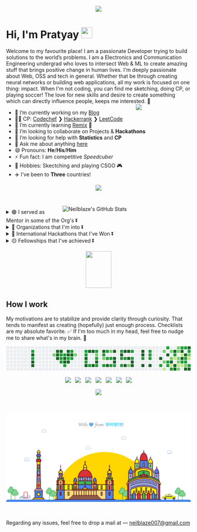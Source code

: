 <p align="center">
  <img src="https://raw.githubusercontent.com/Neilblaze/vault-0.1/master/main.png">
  <br>


# Hi, I'm Pratyay <img src="https://raw.githubusercontent.com/Neilblaze/vault-0.1/master/Funny%20gif's/Hi.gif" width="30px" height="30px">
Welcome to my favourite place! I am a passionate Developer trying to build solutions to the world’s problems. I am a Electronics and Communication Engineering undergrad who loves to intersect Web & ML to create amazing stuff that brings positive change in human lives. I'm deeply passionate about Web, OSS and tech in general. Whether that be through creating neural networks or building web applications, all my work is focused on one thing: impact. When I'm not coding, you can find me sketching, doing CP, or playing soccer! The love for new skills and desire to create something which can directly influence people, keeps me interested. 🚀
<img align='right' src='https://raw.githubusercontent.com/Neilblaze/vault-0.1/master/accessories/neilblaze-tech.png' width='150"'>

- 🔭 I’m currently working on my [Blog](https://blog.neilblaze.live)
- 👨‍💻 CP: [Codechef](https://www.codechef.com/users/zack_007) ❯ [Hackerrank](https://www.hackerrank.com/N3ilz_BL4Z3) ❯ [LeetCode](https://leetcode.com/Neilblaze)
- 🌱 I’m currently learning [Remix](https://remix.run) 🕺
- 👨 I’m looking to collaborate on Projects & **Hackathons**
- 🤔 I’m looking for help with **Statistics** and **CP**
- 💬 Ask me about anything [here](https://github.com/Neilblaze/Neilblaze/issues)
- 😄 Pronouns: **He**/**His**/**Him**
- ⚡ Fun fact: I am competitive *Speedcuber*
- 🏃 Hobbies: Skectching and playing CSGO 🎮
- ✈️ I've been to **Three** countries!

<p align="center">
  <img src="https://user-images.githubusercontent.com/48355572/148248804-ac54fabf-fa17-45c4-90e8-0bc26a9a7f30.png">
</p>

<div>
<br/>
<img align="right" style="padding-top: 7px;" src="https://github-readme-streak-stats.herokuapp.com?user=Neilblaze&theme=blue-green&hide_border=true&date_format=M%20j%5B%2C%20Y%5D&background=DD272700&stroke=5326DD&fire=DD2727&ring=242EDC&sideNums=25C9DD" alt="Neilblaze's GitHub Stats" width="350" />  


<p align="left">
<details><summary> 🟢 I served as Mentor in some of the Org's ⏬</summary>
<p>

- [Google Code-In'19](https://codein.withgoogle.com/archive/2019/organization/6265089057882112/) @Tensorflow
- [HackInCodes'20](https://hakincodes.tech)
- [NJACK Winter of Code 2020](http://njackwinterofcode.github.io)
- [DSC NSEC Winter of Code 2020](https://winterofcode.com)
- Script Winter of Code ([SWOC](http://swoc.tech)) 2020


💡 **Fun Fact** : I've mentored over ***2.5K+*** students across the globe by mentoring in few International Hackathons, for e.g. :- 

- [Hack the North 2020++](https://hackthenorth.com)
- [SunHacks 2020](https://sunhacks.io/)
- [nwHacks 2021](https://www.nwhacks.io/)
- [Hack the NorthEast 2021](https://hackthenortheast.com/)
- [SacHacks 2021](https://sachacks.io/)
- [TartanHacks 2021](https://www.tartanhacks.com/)

</p>
</details>

<details><summary> 🔴 Organizations that I'm into ⏬</summary> 
<p>

- [Layer5](https://layer5.io)
- [DSCAOT](https://dscaot.xyz)
- [CircuitVerse](https://circuitverse.org)
- [Publiclab](https://publiclab.org)
- [Tesseract Coding](https://www.tesseractcoding.tech)
- [Fossasia](https://fossasia.org)
- [Anitab-Org](https://anitab.org)

</p>
</details>



<details><summary> 🔵 International Hackathons that I've Won ⏬</summary> 
<p>

- [EYEBalliN](https://devpost.com/software/eyeballin) — **PeddieHacks 2021** & MLH's **Slam Dunk Hacks**
- [Healthbay](https://devpost.com/software/healthbay) — **IBM** Healthcare Innovation Challenge'21
- [KrishAI](https://devpost.com/software/krishai-htkagf) — **Hoya Hacks**, GeorgeTown University
- [Ambuplus+](https://devpost.com/software/ambuplus) — **uOttaHack 4**, University of Ottawa
- [ZenTube](https://devpost.com/software/zentube) — **MetroHacks**, ACP
- [Ziro](https://devpost.com/software/ziro) — **Hacktech'22**, Caltech
- [Parampower](https://devpost.com/software/parampower) — **HackNYU'22**, New York University
- [Pronounce](https://devpost.com/software/pronounce) — **Hack BU**, Binghamton University
- [RentEasy](https://devpost.com/software/renteasy) — **Cal Hacks 8.0**, UC Berkeley

... Shit, I can't write university names anymore 😫, hence mentioning few other hackathons as it is 😛

- [UniSight](https://devpost.com/software/unisight) 
- [QuikServe](https://devpost.com/software/quikserve)
- [Aerowave](https://devpost.com/software/aerowave#updates)
- [SpiroShield](https://devpost.com/software/spiroshield)
- [SafeLynk](https://devpost.com/software/safelynk)
- [SpotZoo](https://devpost.com/software/spotzoo)
- [Recaipe](https://devpost.com/software/recaipe)
- [Social Curator](https://devpost.com/software/socialcurator)
- [SheerAI](https://devpost.com/software/sheerai)
- [Adoptic](https://devpost.com/software/adoptic)
- [EdyfAI](https://devpost.com/software/edyfai)
- [Sharkroom](https://devpost.com/software/sharkroom)
- [Teach 4A Cause](https://devpost.com/software/teach-for-a-cause)
- [Colorsive](https://devpost.com/software/_colorsive_)

... and **20+** more across *Devpost*, *Devfolio*, *AngelHack* & Other Platforms!

💡 **Fun Fact** : I don't participate in domestic ones much since there, `(Politics + Partiality) >> Skills` 😆 

</p>
</details>

<details><summary> 🟡 Fellowships that I've achieved ⏬</summary> 
<p>

- [HackIllinois OS Fellow 21](https://fellowship.hackillinois.org) — Remote 
- [MITACS GRI'21](https://www.mitacs.ca/en/programs/globalink/globalink-research-internship) — Remote // uAlberta
  
TODO :- 

- [MLH Fellowship](https://fellowship.mlh.io/) ❎
- [LFX Mentorship](https://lfx.linuxfoundation.org/) ❎

</p>
</details>
</p>
</div>

<p align="center">
  <img src="https://media0.giphy.com/media/NMCpTBlTEYbCw/source.gif" width="70px" height="100px">
  <br>

## How I work
My motivations are to stabilize and provide clarity through curiosity. That tends to manifest as creating (hopefully) just enough process. Checklists are my absolute favorite. ✅ If I'm too much in my head, feel free to nudge me to share what's in my brain. 🧠

<p align="center">
  <img src="https://raw.githubusercontent.com/Git-Tutor/FE-WEB-DEV-Interview-Questions/master/src/assets/images/I%20love%20OSSs.png">
  <br>

<p align='center'>
<a href="https://twitter.com/Neilzblaze007"><img height="30" src="https://raw.githubusercontent.com/Neilblaze/SVG-store/6f169f49e23fce2d743e3a3c43355e477fd8b2cb/icon8/icons8-twitter.svg"></a>&nbsp;&nbsp;
<a href="https://www.linkedin.com/in/x3nosiz/"><img height="30" src="https://raw.githubusercontent.com/Neilblaze/SVG-store/6f169f49e23fce2d743e3a3c43355e477fd8b2cb/icon8/icons8-linkedin.svg"></a>&nbsp;&nbsp;
<a href="https://www.reddit.com/user/Neilblaze"><img height="30" src="https://raw.githubusercontent.com/Neilblaze/SVG-store/6f169f49e23fce2d743e3a3c43355e477fd8b2cb/icon8/icons8-reddit.svg"></a>&nbsp;&nbsp;
<a href="https://steamcommunity.com/id/NeilzxD"><img height="30" src="https://raw.githubusercontent.com/Neilblaze/SVG-store/6f169f49e23fce2d743e3a3c43355e477fd8b2cb/icon8/icons8-steam.svg"></a>&nbsp;&nbsp;
<a href="https://www.facebook.com/Neilzblaze"><img height="30" src="https://raw.githubusercontent.com/Neilblaze/SVG-store/6f169f49e23fce2d743e3a3c43355e477fd8b2cb/icon8/icons8-facebook.svg"></a>&nbsp;&nbsp;
<a href="https://www.instagram.com/neilzblaze/"><img height="30" src="https://raw.githubusercontent.com/Neilblaze/SVG-store/6f169f49e23fce2d743e3a3c43355e477fd8b2cb/icon8/icons8-instagram.svg"></a>&nbsp;&nbsp;
<a href="https://devpost.com/Neilblaze/"><img height="30" src="https://i.postimg.cc/vZ00bVwG/devpost.png"></a>
</p>


<p align="center">
  <img src="https://komarev.com/ghpvc/?username=Neilblaze&label=PROFILE+VIEWS">
</p> 

<br>
<p align="center">
  <img src="./footer-kol.png">
</p>  
<br>

Regarding any issues, feel free to drop a mail at — neilblaze007@gmail.com
